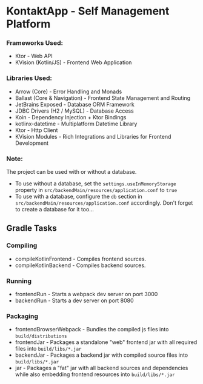 # KontaktApp - Self Management Platform

### Frameworks Used:
* Ktor - Web API
* KVision (Kotlin/JS) - Frontend Web Application

### Libraries Used:
* Arrow (Core) - Error Handling and Monads
* Ballast (Core & Navigation) - Frontend State Management and Routing
* JetBrains Exposed - Database ORM Framework
* JDBC Drivers (H2 / MySQL) - Database Access
* Koin - Dependency Injection + Ktor Bindings
* kotlinx-datetime - Multiplatform Datetime Library
* Ktor - Http Client
* KVision Modules - Rich Integrations and Libraries for Frontend Development

### Note:
The project can be used with or without a database.
* To use without a database, set the `settings.useInMemoryStorage` property in `src/backendMain/resources/application.conf` to `true`
* To use with a database, configure the `db` section in `src/backendMain/resources/application.conf` accordingly. Don't forget to create a database for it too...

## Gradle Tasks

### Compiling
* compileKotlinFrontend - Compiles frontend sources.
* compileKotlinBackend - Compiles backend sources.
### Running
* frontendRun - Starts a webpack dev server on port 3000
* backendRun - Starts a dev server on port 8080
### Packaging
* frontendBrowserWebpack - Bundles the compiled js files into `build/distributions`
* frontendJar - Packages a standalone "web" frontend jar with all required files into `build/libs/*.jar`
* backendJar - Packages a backend jar with compiled source files into `build/libs/*.jar`
* jar - Packages a "fat" jar with all backend sources and dependencies while also embedding frontend resources into `build/libs/*.jar`